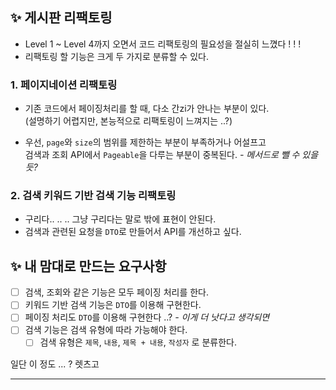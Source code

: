 ## ✨ 게시판 리팩토링
- Level 1 ~ Level 4까지 오면서 코드 리팩토링의 필요성을 절실히 느꼈다 ! ! ! 
- 리팩토링 할 기능은 크게 두 가지로 분류할 수 있다.

### 1. 페이지네이션 리팩토링
- 기존 코드에서 페이징처리를 할 때, 다소 간zi가 안나는 부분이 있다.  
  (설명하기 어렵지만, 본능적으로 리팩토링이 느껴지는 ..?)

- 우선, `page`와 `size`의 범위를 제한하는 부분이 부족하거나 어설프고  
검색과 조회 API에서 `Pageable`을 다루는 부분이 중복된다. *- 메서드로 뺄 수 있을듯?*

### 2. 검색 키워드 기반 검색 기능 리팩토링
- 구리다.. .. .. 그냥 구리다는 말로 밖에 표현이 안된다.
- 검색과 관련된 요청을 `DTO`로 만들어서 API를 개선하고 싶다.

## ✨ 내 맘대로 만드는 요구사항
- [ ] 검색, 조회와 같은 기능은 모두 페이징 처리를 한다.
- [ ] 키워드 기반 검색 기능은 `DTO`를 이용해 구현한다.
- [ ] 페이징 처리도 `DTO`를 이용해 구현한다 ..? *- 이게 더 낫다고 생각되면*
- [ ] 검색 기능은 검색 유형에 따라 가능해야 한다.
  - [ ] 검색 유형은 `제목`, `내용`, `제목 + 내용`, `작성자` 로 분류한다.

일단 이 정도 ... ? 렛츠고

---



